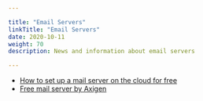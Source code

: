 ```yaml
---

title: "Email Servers"  
linkTitle: "Email Servers"  
date: 2020-10-11  
weight: 70  
description: News and information about email servers

---
```


* [How to set up a mail server on the cloud for free](https://www.linkedin.com/pulse/how-set-up-mail-server-cloud-free-alwin-woo-pmp/)
* [Free mail server by Axigen](https://www.axigen.com/mail-server/free/)
